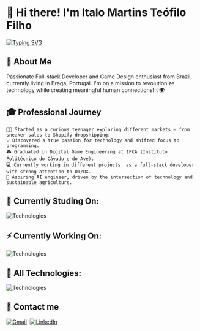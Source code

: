 # 👋 Hi there! I'm Italo Martins Teófilo Filho

[![Typing SVG](https://readme-typing-svg.herokuapp.com?font=Rajdhani&weight=600&size=32&letterSpacing=0.1rem&duration=1000&pause=500&color=15AAF7DA&vCenter=true&width=435&lines=Italo+Te%C3%B3filo+Filho;What!%3F;Papitalos)](https://git.io/typing-svg)

## 🚀 About Me

Passionate Full-stack Developer and Game Design enthusiast from Brazil, currently living in Braga, Portugal. I'm on a mission to revolutionize technology while creating meaningful human connections! 💡🌍

## 🎓 Professional Journey
    🧑‍🎓 Started as a curious teenager exploring different markets — from sneaker sales to Shopify dropshipping.  
    💡 Discovered a true passion for technology and shifted focus to programming.  
    🎮 Graduated in Digital Game Engineering at IPCA (Instituto Politécnico do Cávado e do Ave).  
    💻 Currently working in different projects  as a full-stack developer with strong attention to UI/UX.  
    🤖 Aspiring AI engineer, driven by the intersection of technology and sustainable agriculture.  

## 🧠 Currently Studing On:
![Technologies](https://skillicons.dev/icons?i=py,c,cpp,matlab,pycharm)

## ⚡️ Currently Working  On:
![Technologies](https://skillicons.dev/icons?i=typescript,angular,html,sass,nodejs,npm,pnpm,dpcker,postgres,github)

## 🔧 All Technologies:
![Technologies](https://skillicons.dev/icons?i=ts,js,html,css,sass,tailwind,react,nextjs,angular,kotlin,swift,cpp,c,cs,py,matlab,nodejs,dotnet,prisma,cmake,webpack,vite,npm,pnpm,docker,firebase,postgres,mongodb,git,github,postman,bash,powershell,linux,ubuntu,windows,replit,vscode,visualstudio,pycharm,idea,sublime,figma,blender,unity,unreal,gamemakerstudio,threejs,wordpress,notion,obsidian,stackoverflow,regex)
  


## 📲 Contact me
[![Gmail](https://img.shields.io/badge/Gmail-D14836?style=for-the-badge&logo=gmail&logoColor=white)](mailto:contato@italoteofilo.com?subject=Contacting_via_GitHub)&nbsp;
[![LinkedIn](https://img.shields.io/badge/LinkedIn-0077B5?style=for-the-badge&logo=linkedin&logoColor=white)](https://www.linkedin.com/in/italo-teófilo-filho-36738a24b/)&nbsp;



